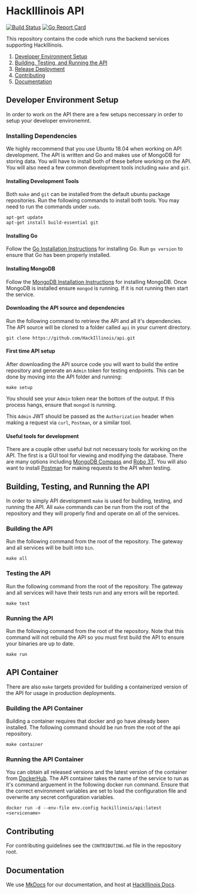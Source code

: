 # HackIllinois API
[![Build Status](https://github.com/hackillinois/api/workflows/CI/badge.svg)](https://github.com/HackIllinois/api/actions)
[![Go Report Card](https://goreportcard.com/badge/github.com/HackIllinois/api)](https://goreportcard.com/report/github.com/HackIllinois/api)

This repository contains the code which runs the backend services supporting HackIllinois.

1. [Developer Environment Setup](#developer-environment-setup)
2. [Building, Testing, and Running the API](#building-testing-and-running-the-api)
3. [Release Deployment](#release-deployment)
4. [Contributing](#contributing)
5. [Documentation](#documentation)

## Developer Environment Setup
In order to work on the API there are a few setups neccessary in order to setup your developer environemnt.

### Installing Dependencies
We highly reccommend that you use Ubuntu 18.04 when working on API development. The API is written and Go and makes use of MongoDB for storing data. You will have to install both of these before working on the API. You will also need a few common development tools including `make` and `git`.

#### Installing Development Tools
Both `make` and `git` can be installed from the default ubuntu package repositories. Run the following commands to install both tools. You may need to run the commands under `sudo`.
```
apt-get update
apt-get install build-essential git
```

#### Installing Go
Follow the [Go Installation Instructions](https://golang.org/doc/install#install) for installing Go. Run `go version` to ensure that Go has been properly installed.

#### Installing MongoDB
Follow the [MongoDB Installation Instructions](https://docs.mongodb.com/manual/installation/#mongodb-community-edition) for installing MongoDB. Once MongoDB is installed ensure `mongod` is running. If it is not running then start the service.

#### Downloading the API source and dependencies
Run the following command to retrieve the API and all it's dependencies. The API source will be cloned to a folder called `api` in your current directory.
```
git clone https://github.com/HackIllinois/api.git
```

#### First time API setup
After downloading the API source code you will want to build the entire repository and generate an `Admin` token for testing endpoints. This can be done by moving into the API folder and running:
```
make setup
```
You should see your `Admin` token near the bottom of the output. If this process hangs, ensure that `mongod` is running.

This `Admin` JWT should be passed as the `Authorization` header when making a request via `curl`, `Postman`, or a similar tool.

#### Useful tools for development
There are a couple other useful but not necessary tools for working on the API. The first is a GUI tool for viewing and modifying the database. There are many options including [MongoDB Compass](https://www.mongodb.com/products/compass) and [Robo 3T](https://robomongo.org/). You will also want to install [Postman](https://www.getpostman.com/) for making requests to the API when testing.

## Building, Testing, and Running the API
In order to simply API development `make` is used for building, testing, and running the API. All `make` commands can be run from the root of the repository and they will properly find and operate on all of the services.

### Building the API
Run the following command from the root of the repository. The gateway and all services will be built into `bin`.
```
make all
```

### Testing the API
Run the following command from the root of the repository. The gateway and all services will have their tests run and any errors will be reported.
```
make test
```

### Running the API
Run the following command from the root of the repository. Note that this command will not rebuild the API so you must first build the API to ensure your binaries are up to date.
```
make run
```

## API Container
There are also `make` targets provided for building a containerized version of the API for usage in production deployments.

### Building the API Container
Building a container requires that docker and go have already been installed. The following command should be run from the root of the api repository.
```
make container
```

### Running the API Container
You can obtain all released versions and the latest version of the container from [DockerHub](https://hub.docker.com/r/hackillinois/api). The API container takes the name of the service to run as it's command arguement in the following docker run command. Ensure that the correct environment variables are set to load the configuration file and overwrite any secret configuration variables.
```
docker run -d --env-file env.config hackillinois/api:latest <servicename>
```

## Contributing
For contributing guidelines see the `CONTRIBUTING.md` file in the repository root.

## Documentation
We use [MkDocs](https://www.mkdocs.org/) for our documentation, and host at [HackIllinois Docs](https://docs.hackillinois.org/).
